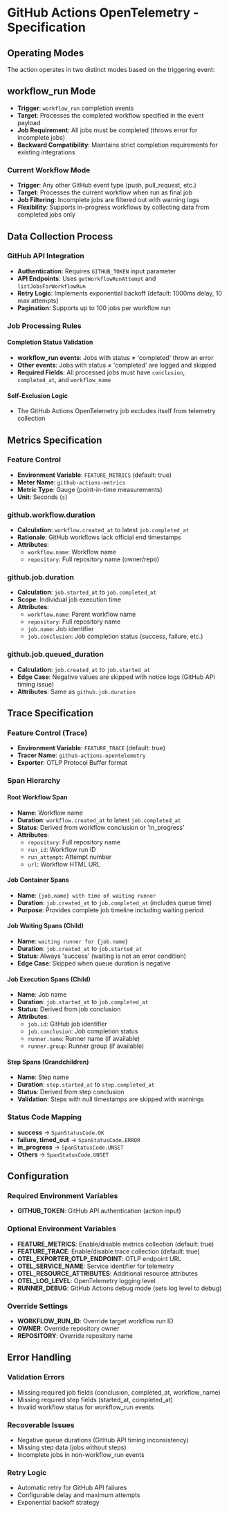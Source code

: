 # GitHub Actions OpenTelemetry - Specification

## Operating Modes

The action operates in two distinct modes based on the triggering event:

## workflow_run Mode

- **Trigger**: `workflow_run` completion events
- **Target**: Processes the completed workflow specified in the event payload
- **Job Requirement**: All jobs must be completed (throws error for incomplete
  jobs)
- **Backward Compatibility**: Maintains strict completion requirements for
  existing integrations

### Current Workflow Mode

- **Trigger**: Any other GitHub event type (push, pull_request, etc.)
- **Target**: Processes the current workflow when run as final job
- **Job Filtering**: Incomplete jobs are filtered out with warning logs
- **Flexibility**: Supports in-progress workflows by collecting data from
  completed jobs only

## Data Collection Process

### GitHub API Integration

- **Authentication**: Requires `GITHUB_TOKEN` input parameter
- **API Endpoints**: Uses `getWorkflowRunAttempt` and `listJobsForWorkflowRun`
- **Retry Logic**: Implements exponential backoff (default: 1000ms delay, 10 max
  attempts)
- **Pagination**: Supports up to 100 jobs per workflow run

### Job Processing Rules

#### Completion Status Validation

- **workflow_run events**: Jobs with status ≠ 'completed' throw an error
- **Other events**: Jobs with status ≠ 'completed' are logged and skipped
- **Required Fields**: All processed jobs must have `conclusion`,
  `completed_at`, and `workflow_name`

#### Self-Exclusion Logic

- The GitHub Actions OpenTelemetry job excludes itself from telemetry collection

## Metrics Specification

### Feature Control

- **Environment Variable**: `FEATURE_METRICS` (default: true)
- **Meter Name**: `github-actions-metrics`
- **Metric Type**: Gauge (point-in-time measurements)
- **Unit**: Seconds (`s`)

### github.workflow.duration

- **Calculation**: `workflow.created_at` to latest `job.completed_at`
- **Rationale**: GitHub workflows lack official end timestamps
- **Attributes**:
  - `workflow.name`: Workflow name
  - `repository`: Full repository name (owner/repo)

### github.job.duration

- **Calculation**: `job.started_at` to `job.completed_at`
- **Scope**: Individual job execution time
- **Attributes**:
  - `workflow.name`: Parent workflow name
  - `repository`: Full repository name
  - `job.name`: Job identifier
  - `job.conclusion`: Job completion status (success, failure, etc.)

### github.job.queued_duration

- **Calculation**: `job.created_at` to `job.started_at`
- **Edge Case**: Negative values are skipped with notice logs (GitHub API timing
  issue)
- **Attributes**: Same as `github.job.duration`

## Trace Specification

### Feature Control (Trace)

- **Environment Variable**: `FEATURE_TRACE` (default: true)
- **Tracer Name**: `github-actions-opentelemetry`
- **Exporter**: OTLP Protocol Buffer format

### Span Hierarchy

#### Root Workflow Span

- **Name**: Workflow name
- **Duration**: `workflow.created_at` to latest `job.completed_at`
- **Status**: Derived from workflow conclusion or 'in_progress'
- **Attributes**:
  - `repository`: Full repository name
  - `run_id`: Workflow run ID
  - `run_attempt`: Attempt number
  - `url`: Workflow HTML URL

#### Job Container Spans

- **Name**: `{job.name} with time of waiting runner`
- **Duration**: `job.created_at` to `job.completed_at` (includes queue time)
- **Purpose**: Provides complete job timeline including waiting period

#### Job Waiting Spans (Child)

- **Name**: `waiting runner for {job.name}`
- **Duration**: `job.created_at` to `job.started_at`
- **Status**: Always 'success' (waiting is not an error condition)
- **Edge Case**: Skipped when queue duration is negative

#### Job Execution Spans (Child)

- **Name**: Job name
- **Duration**: `job.started_at` to `job.completed_at`
- **Status**: Derived from job conclusion
- **Attributes**:
  - `job.id`: GitHub job identifier
  - `job.conclusion`: Job completion status
  - `runner.name`: Runner name (if available)
  - `runner.group`: Runner group (if available)

#### Step Spans (Grandchildren)

- **Name**: Step name
- **Duration**: `step.started_at` to `step.completed_at`
- **Status**: Derived from step conclusion
- **Validation**: Steps with null timestamps are skipped with warnings

### Status Code Mapping

- **success** → `SpanStatusCode.OK`
- **failure, timed_out** → `SpanStatusCode.ERROR`
- **in_progress** → `SpanStatusCode.UNSET`
- **Others** → `SpanStatusCode.UNSET`

## Configuration

### Required Environment Variables

- **GITHUB_TOKEN**: GitHub API authentication (action input)

### Optional Environment Variables

- **FEATURE_METRICS**: Enable/disable metrics collection (default: true)
- **FEATURE_TRACE**: Enable/disable trace collection (default: true)
- **OTEL_EXPORTER_OTLP_ENDPOINT**: OTLP endpoint URL
- **OTEL_SERVICE_NAME**: Service identifier for telemetry
- **OTEL_RESOURCE_ATTRIBUTES**: Additional resource attributes
- **OTEL_LOG_LEVEL**: OpenTelemetry logging level
- **RUNNER_DEBUG**: GitHub Actions debug mode (sets log level to debug)

### Override Settings

- **WORKFLOW_RUN_ID**: Override target workflow run ID
- **OWNER**: Override repository owner
- **REPOSITORY**: Override repository name

## Error Handling

### Validation Errors

- Missing required job fields (conclusion, completed_at, workflow_name)
- Missing required step fields (started_at, completed_at)
- Invalid workflow status for workflow_run events

### Recoverable Issues

- Negative queue durations (GitHub API timing inconsistency)
- Missing step data (jobs without steps)
- Incomplete jobs in non-workflow_run events

### Retry Logic

- Automatic retry for GitHub API failures
- Configurable delay and maximum attempts
- Exponential backoff strategy
